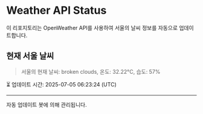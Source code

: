 
# Weather API Status

이 리포지토리는 OpenWeather API를 사용하여 서울의 날씨 정보를 자동으로 업데이트합니다.

## 현재 서울 날씨
> 서울의 현재 날씨: broken clouds, 온도: 32.22°C, 습도: 57%

⏳ 업데이트 시간: 2025-07-05 06:23:24 (UTC)

---
자동 업데이트 봇에 의해 관리됩니다.
